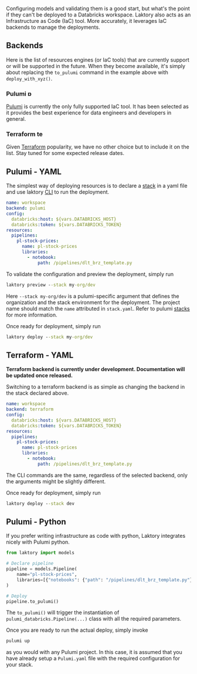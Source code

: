 Configuring models and validating them is a good start, but what's the point if they can't be deployed to a Databricks workspace.
Laktory also acts as an Infrastructure as Code (IaC) tool. More accurately, it leverages IaC backends to manage the deployments.

## Backends
Here is the list of resources engines (or IaC tools) that are currently support or will be supported in the future.
When they become available, it's simply about replacing the `to_pulumi` command in the example above with `deploy_with_xyz()`.

### Pulumi <img src="../../images/pulumi.png" alt="pulumi" width="16"/> 

[Pulumi](https://www.pulumi.com/) is currently the only fully supported IaC tool. It has been selected as it provides the best experience for data engineers and developers in general.

[//]: # (### Databricks SDK <img src="../../images/databricks.png" alt="databricks" width="16"/>)

[//]: # ()
[//]: # (The next resources engine we have on the roadmap is the [Databricks SDK]&#40;https://docs.databricks.com/en/dev-tools/sdk-python.html&#41; for python. )

[//]: # (Integration should be fairly straight forward as it supports most of the Databricks resources. )

[//]: # (However, given the non-declarative and stateless nature of this SDK, the feature set might be more limited. )

[//]: # (For example, you might be able to configure and deploy a new pipeline, but you might have to clean up manually the old )

[//]: # (one. )

### Terraform <img src="../../images/terraform.png" alt="terraform" width="16"/>
Given [Terraform](https://www.terraform.io/) popularity, we have no other choice but to include it on the list. 
Stay tuned for some expected release dates.

## Pulumi - YAML

The simplest way of deploying resources is to declare a [stack](stack.md) in a yaml file and use laktory [CLI](cli.md)
to run the deployment.

```yaml title="stack.yaml"
name: workspace
backend: pulumi
config:
  databricks:host: ${vars.DATABRICKS_HOST}
  databricks:token: ${vars.DATABRICKS_TOKEN}
resources:
  pipelines:
    pl-stock-prices:
      name: pl-stock-prices
      libraries:
        - notebook:
            path: /pipelines/dlt_brz_template.py
```
 
To validate the configuration and preview the deployment, simply run
```cmd
laktory preview --stack my-org/dev
```

Here `--stack my-org/dev` is a pulumi-specific argument that defines the organization and the stack environment for
the deployment. The project name should match the `name` attributed in `stack.yaml`. Refer to pulumi [stacks](https://www.pulumi.com/learn/building-with-pulumi/understanding-stacks/)
for more information.

Once ready for deployment, simply run
```cmd
laktory deploy --stack my-org/dev
```

## Terraform - YAML

**Terraform backend is currently under development. Documentation will be updated once released.**

Switching to a terraform backend is as simple as changing the backend in the stack declared above.

```yaml title="stack.yaml"
name: workspace
backend: terraform
config:
  databricks:host: ${vars.DATABRICKS_HOST}
  databricks:token: ${vars.DATABRICKS_TOKEN}
resources:
  pipelines:
    pl-stock-prices:
      name: pl-stock-prices
      libraries:
        - notebook:
            path: /pipelines/dlt_brz_template.py
```

The CLI commands are the same, regardless of the selected backend, only the 
arguments might be slightly different.

Once ready for deployment, simply run
```cmd
laktory deploy --stack dev
```

## Pulumi - Python
If you prefer writing infrastructure as code with python, Laktory integrates nicely with Pulumi python.

```py title="__main__.py"
from laktory import models

# Declare pipeline
pipeline = models.Pipeline(
    name="pl-stock-prices",
    libraries=[{"notebooks": {"path": "/pipelines/dlt_brz_template.py"}}],
)

# Deploy
pipeline.to_pulumi()
```

The `to_pulumi()` will trigger the instantiation of `pulumi_databricks.Pipeline(...)` class with all the required parameters.

Once you are ready to run the actual deploy, simply invoke
```cmd title="prompt"
pulumi up
```
as you would with any Pulumi project. In this case, it is assumed that you have already setup a `Pulumi.yaml` file with
the required configuration for your stack.
